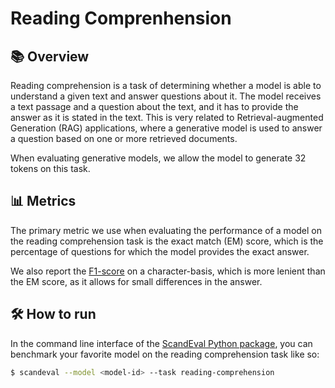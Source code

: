 # Reading Comprenhension

## 📚 Overview

Reading comprehension is a task of determining whether a model is able to understand a
given text and answer questions about it. The model receives a text passage and a
question about the text, and it has to provide the answer as it is stated in the text.
This is very related to Retrieval-augmented Generation (RAG) applications, where a
generative model is used to answer a question based on one or more retrieved documents.

When evaluating generative models, we allow the model to generate 32 tokens on this
task.


## 📊 Metrics

The primary metric we use when evaluating the performance of a model on the reading
comprehension task is the exact match (EM) score, which is the percentage of questions
for which the model provides the exact answer.

We also report the [F1-score](https://en.wikipedia.org/wiki/F1_score) on a
character-basis, which is more lenient than the EM score, as it allows for small
differences in the answer.


## 🛠️ How to run

In the command line interface of the [ScandEval Python package](/python-package.md), you
can benchmark your favorite model on the reading comprehension task like so:

```bash
$ scandeval --model <model-id> --task reading-comprehension
```
